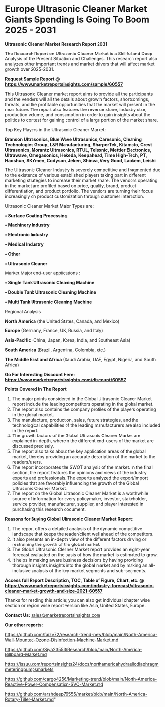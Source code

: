  # Europe Ultrasonic Cleaner Market Giants Spending Is Going To Boom 2025 - 2031

<strong>Ultrasonic Cleaner Market Research Report 2031</strong>

The Research Report on Ultrasonic Cleaner Market is a Skillful and Deep Analysis of the Present Situation and Challenges. This research report also analyzes other important trends and market drivers that will affect market growth over 2025-2031.

<strong>Request Sample Report @ <a href=https://www.marketreportsinsights.com/sample/60557>https://www.marketreportsinsights.com/sample/60557</a></strong>

This Ultrasonic Cleaner market report aims to provide all the participants and the vendors will all the details about growth factors, shortcomings, threats, and the profitable opportunities that the market will present in the near future. The report also features the revenue share, industry size, production volume, and consumption in order to gain insights about the politics to contest for gaining control of a large portion of the market share.

Top Key Players in the Ultrasonic Cleaner Market:

<strong>Branson Ultrasonics, Blue Wave Ultrasonics, Caresonic, Cleaning Technologies Group, L&R Manufacturing, SharperTek, Kitamoto, Crest Ultrasonics, Morantz Ultrasonics, RTUL, Telsonic, Mettler Electronics, Ultrawave, Omegasonics, Hekeda, Keepahead, Time High-Tech, PT, Haoshun, SKYmen, Codyson, Jeken, Shinva, Very Good, Laokem, Leishi</strong>

The Ultrasonic Cleaner Industry is severely competitive and fragmented due to the existence of various established players taking part in different marketing strategies to increase their market share. The vendors operating in the market are profiled based on price, quality, brand, product differentiation, and product portfolio. The vendors are turning their focus increasingly on product customization through customer interaction.

Ultrasonic Cleaner Market Major Types are:

<strong>• Surface Coating Processing

• Machinery Industry

• Electronic Industry

• Medical Industry

• Other

• Ultrasonic Cleaner</strong>

Market Major end-user applications :

<strong>• Single Tank Ultrasonic Cleaning Machine

• Double Tank Ultrasonic Cleaning Machine

• Multi Tank Ultrasonic Cleaning Machine</strong>

Regional Analysis

</u><strong><b>North America</b></strong> (the United States, Canada, and Mexico)

<strong><b>Europe </b></strong>(Germany, France, UK, Russia, and Italy)

<strong><b>Asia-Pacific</b></strong> (China, Japan, Korea, India, and Southeast Asia)

<strong><b>South America</b></strong> (Brazil, Argentina, Colombia, etc.)

<strong><b>The Middle East and Africa</b></strong> (Saudi Arabia, UAE, Egypt, Nigeria, and South Africa)

<strong>Go For Interesting Discount Here: <a href=https://www.marketreportsinsights.com/discount/60557>https://www.marketreportsinsights.com/discount/60557</a></strong>

<strong>Points Covered in The Report:</strong>
<ol>
  <li>The major points considered in the Global Ultrasonic Cleaner Market report include the leading competitors operating in the global market.</li>
  <li>The report also contains the company profiles of the players operating in the global market.</li>
  <li>The manufacture, production, sales, future strategies, and the technological capabilities of the leading manufacturers are also included in the report.</li>
  <li>The growth factors of the Global Ultrasonic Cleaner Market are explained in-depth, wherein the different end-users of the market are discussed precisely.</li>
  <li>The report also talks about the key application areas of the global market, thereby providing an accurate description of the market to the readers/users.</li>
  <li>The report incorporates the SWOT analysis of the market. In the final section, the report features the opinions and views of the industry experts and professionals. The experts analyzed the export/import policies that are favorably influencing the growth of the Global Ultrasonic Cleaner Market.</li>
  <li>The report on the Global Ultrasonic Cleaner Market is a worthwhile source of information for every policymaker, investor, stakeholder, service provider, manufacturer, supplier, and player interested in purchasing this research document.</li>
</ol>
<strong>Reasons for Buying Global Ultrasonic Cleaner Market Report:</strong>

<ol>
  <li>The report offers a detailed analysis of the dynamic competitive landscape that keeps the reader/client well ahead of the competitors.</li>
  <li>It also presents an in-depth view of the different factors driving or restraining the growth of the global market.</li>
  <li>The Global Ultrasonic Cleaner Market report provides an eight-year forecast evaluated on the basis of how the market is estimated to grow.</li>
  <li>It helps in making aware business decisions by having providing thorough insights insights into the global market and by making an all-inclusive analysis of the key market segments and sub-segments.</li>
</ol>
<strong>Access full Report Description, TOC, Table of Figure, Chart, etc. @ <a href=https://www.marketreportsinsights.com/industry-forecast/ultrasonic-cleaner-market-growth-and-size-2021-60557>https://www.marketreportsinsights.com/industry-forecast/ultrasonic-cleaner-market-growth-and-size-2021-60557</a></strong>


Thanks for reading this article; you can also get individual chapter wise section or region wise report version like Asia, United States, Europe.

<strong>Contact Us:</strong>
sales@marketreportsinsights.com

<strong>Our other reports:</strong>

<a href=https://github.com/faizy72/research-trend-new/blob/main/North-America-Wall-Mounted-Ozone-Disinfection-Machine-Market.md>https://github.com/faizy72/research-trend-new/blob/main/North-America-Wall-Mounted-Ozone-Disinfection-Machine-Market.md</a>

<a href=https://github.com/Siya23553/Research/blob/main/North-America-Billboard-Market.md>https://github.com/Siya23553/Research/blob/main/North-America-Billboard-Market.md</a>

<a href=https://issuu.com/reportsinsights24/docs/northamericahydraulicdiaphragmmeteringpumpsmarkets>https://issuu.com/reportsinsights24/docs/northamericahydraulicdiaphragmmeteringpumpsmarkets</a>

<a href=https://github.com/cargo4256/Marketing-trend/blob/main/North-America-Reactive-Power-Compensation-SVC-Market.md>https://github.com/cargo4256/Marketing-trend/blob/main/North-America-Reactive-Power-Compensation-SVC-Market.md</a>

<a href=https://github.com/arshdeep76555/market/blob/main/North-America-Rotary-Tiller-Market.md>https://github.com/arshdeep76555/market/blob/main/North-America-Rotary-Tiller-Market.md</a>"
